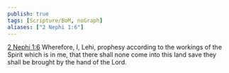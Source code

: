 ```yaml
---
publish: true
tags: [Scripture/BoM, noGraph]
aliases: ["2 Nephi 1:6"]
---
```

[2 Nephi 1:6](https://churchofjesuschrist.org/study/scriptures/bofm/2-ne/1?lang=eng&id=p6#p6) Wherefore, I, Lehi, prophesy according to the workings of the Spirit which is in me, that there shall none come into this land save they shall be brought by the hand of the Lord.
